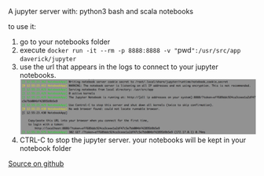 A jupyter server with: python3 bash and scala notebooks

to use it:
1. go to your notebooks folder
2. execute `docker run -it --rm -p 8888:8888 -v "`pwd`":/usr/src/app daverick/jupyter`
3. use the url that appears in the logs to connect to your jupyter notebooks. 
![logs](doc/images/jupyter%20server%20log%20with%20url.png)
4. CTRL-C to stop the jupyter server. your notebooks will be kept in your notebook folder

[Source on github](https://github.com/daverick/emporda/tree/master/jupyter)
